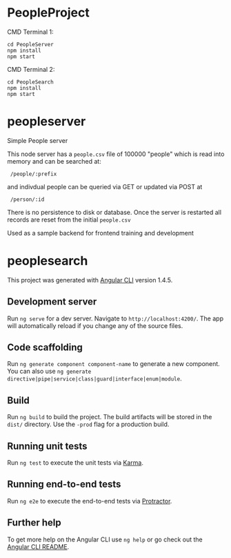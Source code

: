 # PeopleProject
CMD Terminal 1:

    cd PeopleServer
    npm install
    npm start

CMD Terminal 2:

    cd PeopleSearch
    npm install
    npm start

# peopleserver
Simple People server

This node server has a `people.csv` file of 100000 "people" which is read into memory and can be searched at:

     /people/:prefix
     
and indivdual people can be queried via GET or updated via POST at

     /person/:id
     
There is no persistence to disk or database. Once the server is restarted all records are reset from the initial `people.csv`

Used as a sample backend for frontend training and development

# peoplesearch

This project was generated with [Angular CLI](https://github.com/angular/angular-cli) version 1.4.5.

## Development server

Run `ng serve` for a dev server. Navigate to `http://localhost:4200/`. The app will automatically reload if you change any of the source files.

## Code scaffolding

Run `ng generate component component-name` to generate a new component. You can also use `ng generate directive|pipe|service|class|guard|interface|enum|module`.

## Build

Run `ng build` to build the project. The build artifacts will be stored in the `dist/` directory. Use the `-prod` flag for a production build.

## Running unit tests

Run `ng test` to execute the unit tests via [Karma](https://karma-runner.github.io).

## Running end-to-end tests

Run `ng e2e` to execute the end-to-end tests via [Protractor](http://www.protractortest.org/).

## Further help

To get more help on the Angular CLI use `ng help` or go check out the [Angular CLI README](https://github.com/angular/angular-cli/blob/master/README.md).

